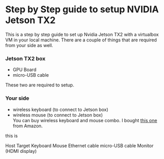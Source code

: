 # Step by Step guide to setup NVIDIA Jetson TX2 

This is a step by step guide to set up Nvidia Jetson TX2 with a virtualbox VM in your local machine. There are a couple of things that are required from your side as well. 

### Jetson TX2 box 

- GPU Board
- micro-USB cable 

These two are required to setup. 

### Your side

- wireless keyboard (to connect to Jetson box)
- wireless mouse (to connect to Jetson box)  
You can buy wireless keyboard and mouse combo. I bought <a href="https://www.amazon.com/gp/product/B079JLY5M5/ref=oh_aui_detailpage_o00_s00?ie=UTF8&psc=1" target="_blank">this one</a> from Amazon. 


<Link to="https://www.amazon.com/gp/product/B079JLY5M5/ref=oh_aui_detailpage_o00_s00?ie=UTF8&psc=1" params={myParams} target="_blank">this is</a>
  
<link https://www.amazon.com/gp/product/B079JLY5M5/ref=oh_aui_detailpage_o00_s00?ie=UTF8&psc=1 target="_blank">

Host
Target
Keyboard
Mouse
Ethernet cable 
micro-USB cable 
Monitor (HDMI display) 


